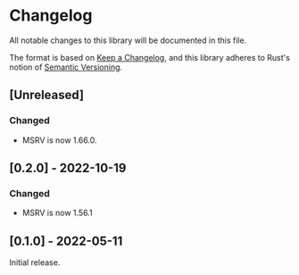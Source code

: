 # Changelog
All notable changes to this library will be documented in this file.

The format is based on [Keep a Changelog](https://keepachangelog.com/en/1.0.0/),
and this library adheres to Rust's notion of
[Semantic Versioning](https://semver.org/spec/v2.0.0.html).

## [Unreleased]
### Changed
- MSRV is now 1.66.0.

## [0.2.0] - 2022-10-19
### Changed
- MSRV is now 1.56.1

## [0.1.0] - 2022-05-11
Initial release.
